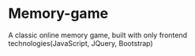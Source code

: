 # Memory-game
A classic online memory game, built with only frontend technologies(JavaScript, JQuery, Bootstrap)
